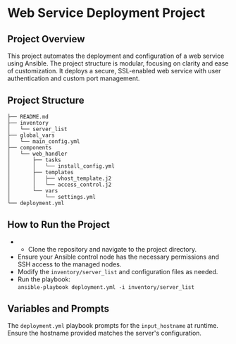 #  Web Service Deployment Project

## Project Overview

This project automates the deployment and configuration of a web service using Ansible. The project structure is modular, focusing on clarity and ease of customization. It deploys a secure, SSL-enabled web service with user authentication and custom port management.


## Project Structure

```web_service_deploy/
├── README.md
├── inventory
│   └── server_list
├── global_vars
│   └── main_config.yml
├── components
│   └── web_handler
│       ├── tasks
│       │   └── install_config.yml
│       ├── templates
│       │   ├── vhost_template.j2
│       │   └── access_control.j2
│       └── vars
│           └── settings.yml
└── deployment.yml
```


## How to Run the Project

-  -   Clone the repository and navigate to the project directory.
-   Ensure your Ansible control node has the necessary permissions and SSH access to the managed nodes.
-   Modify the `inventory/server_list` and configuration files as needed.
-   Run the playbook:    
    `ansible-playbook deployment.yml -i inventory/server_list`

## Variables and Prompts
The `deployment.yml` playbook prompts for the `input_hostname` at runtime. Ensure the hostname provided matches the server's configuration.
